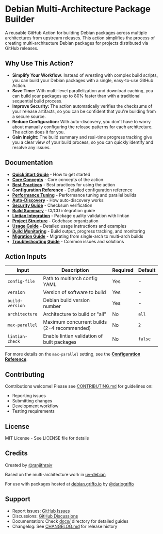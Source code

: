 # Debian Multi-Architecture Package Builder

A reusable GitHub Action for building Debian packages across multiple architectures from upstream releases. This action simplifies the process of creating multi-architecture Debian packages for projects distributed via GitHub releases.

## Why Use This Action?

*   **Simplify Your Workflow:** Instead of wrestling with complex build scripts, you can build your Debian packages with a single, easy-to-use GitHub Action.
*   **Save Time:** With multi-level parallelization and download caching, you can build your packages up to 80% faster than with a traditional sequential build process.
*   **Improve Security:** The action automatically verifies the checksums of your release artifacts, so you can be confident that you're building from a secure source.
*   **Reduce Configuration:** With auto-discovery, you don't have to worry about manually configuring the release patterns for each architecture. The action does it for you.
*   **Gain Insight:** The build summary and real-time progress tracking give you a clear view of your build process, so you can quickly identify and resolve any issues.

## Documentation

- **[Quick Start Guide](docs/quick-start-guide.md)** - How to get started
- **[Core Concepts](docs/core-concepts.md)** - Core concepts of the action
- **[Best Practices](docs/best-practices.md)** - Best practices for using the action
- **[Configuration Reference](docs/configuration-reference.md)** - Detailed configuration reference
- **[Performance Tuning](docs/performance-tuning.md)** - Performance tuning and parallel builds
- **[Auto-Discovery](docs/auto-discovery.md)** - How auto-discovery works
- **[Security Guide](docs/security-guide.md)** - Checksum verification
- **[Build Summary](docs/build-summary.md)** - CI/CD integration guide
- **[Lintian Integration](docs/lintian-integration.md)** - Package quality validation with lintian
- **[Project Structure](docs/project-structure.md)** - Codebase organization
- **[Usage Guide](docs/usage-guide.md)** - Detailed usage instructions and examples
- **[Build Monitoring](docs/build-monitoring.md)** - Build output, progress tracking, and monitoring
- **[Migration Guide](docs/migration-guide.md)** - Migrating from single-arch to multi-arch builds
- **[Troubleshooting Guide](docs/troubleshooting-guide.md)** - Common issues and solutions

## Action Inputs

| Input | Description | Required | Default |
|-------|-------------|----------|---------|
| `config-file` | Path to multiarch config YAML | Yes | - |
| `version` | Version of software to build | Yes | - |
| `build-version` | Debian build version number | Yes | - |
| `architecture` | Architecture to build or "all" | No | `all` |
| `max-parallel` | Maximum concurrent builds (2-4 recommended) | No | `2` |
| `lintian-check` | Enable lintian validation of built packages | No | `false` |

For more details on the `max-parallel` setting, see the **[Configuration Reference](docs/configuration-reference.md#max-parallel-configuration)**.

## Contributing

Contributions welcome! Please see [CONTRIBUTING.md](CONTRIBUTING.md) for guidelines on:
- Reporting issues
- Submitting changes
- Development workflow
- Testing requirements

## License

MIT License - See LICENSE file for details

## Credits

Created by [@ranjithrajv](https://github.com/ranjithrajv)

Based on the multi-architecture work in [uv-debian](https://github.com/dariogriffo/uv-debian)

For use with packages hosted at [debian.griffo.io](https://debian.griffo.io) by [@dariogriffo](https://github.com/dariogriffo)

## Support

- Report issues: [GitHub Issues](https://github.com/ranjithrajv/debian-multiarch-builder/issues)
- Discussions: [GitHub Discussions](https://github.com/ranjithrajv/debian-multiarch-builder/discussions)
- Documentation: Check [docs/](docs/) directory for detailed guides
- Changelog: See [CHANGELOG.md](CHANGELOG.md) for release history
